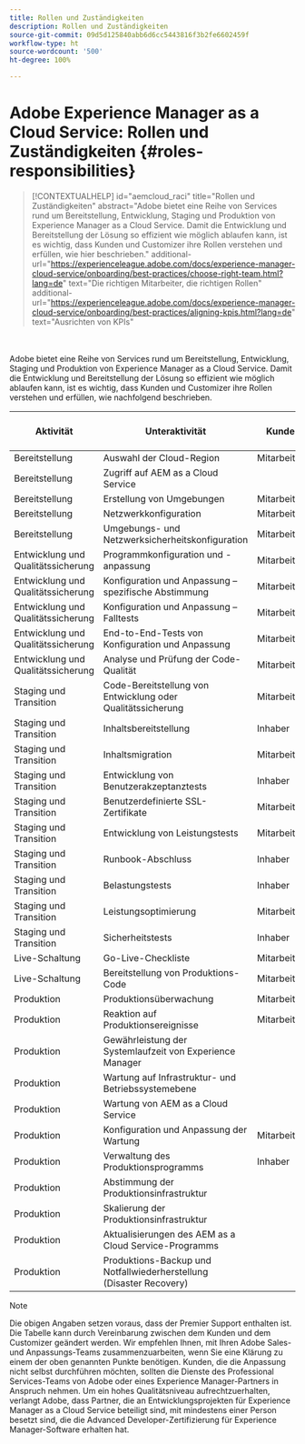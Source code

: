 ```yaml
---
title: Rollen und Zuständigkeiten
description: Rollen und Zuständigkeiten
source-git-commit: 09d5d125840abb6d6cc5443816f3b2fe6602459f
workflow-type: ht
source-wordcount: '500'
ht-degree: 100%

---
```



# Adobe Experience Manager as a Cloud Service: Rollen und Zuständigkeiten {#roles-responsibilities}

>[!CONTEXTUALHELP]
>id="aemcloud_raci"
>title="Rollen und Zuständigkeiten"
>abstract="Adobe bietet eine Reihe von Services rund um Bereitstellung, Entwicklung, Staging und Produktion von Experience Manager as a Cloud Service. Damit die Entwicklung und Bereitstellung der Lösung so effizient wie möglich ablaufen kann, ist es wichtig, dass Kunden und Customizer ihre Rollen verstehen und erfüllen, wie hier beschrieben."
>additional-url="https://experienceleague.adobe.com/docs/experience-manager-cloud-service/onboarding/best-practices/choose-right-team.html?lang=de" text="Die richtigen Mitarbeiter, die richtigen Rollen"
>additional-url="https://experienceleague.adobe.com/docs/experience-manager-cloud-service/onboarding/best-practices/aligning-kpis.html?lang=de" text="Ausrichten von KPIs"

<br></br>
Adobe bietet eine Reihe von Services rund um Bereitstellung, Entwicklung, Staging und Produktion von Experience Manager as a Cloud Service. Damit die Entwicklung und Bereitstellung der Lösung so effizient wie möglich ablaufen kann, ist es wichtig, dass Kunden und Customizer ihre Rollen verstehen und erfüllen, wie nachfolgend beschrieben.


| Aktivität | Unteraktivität | Kunde | Customizer | Adobe | Cloud Manager-Funktionen |
|---------------------------------|-------------------------------------------------------|-------------|-------------|---------|-----------------------------|
| Bereitstellung | Auswahl der Cloud-Region | Mitarbeiter | Inhaber | Advisor | Ja |
| Bereitstellung | Zugriff auf AEM as a Cloud Service |  |  | Inhaber | Ja |
| Bereitstellung | Erstellung von Umgebungen | Mitarbeiter | Inhaber | Advisor | Ja |
| Bereitstellung | Netzwerkkonfiguration | Mitarbeiter | Inhaber | Advisor | Ja |
| Bereitstellung | Umgebungs- und Netzwerksicherheitskonfiguration | Mitarbeiter | Inhaber | Advisor | Ja |
| Entwicklung und Qualitätssicherung | Programmkonfiguration und -anpassung | Mitarbeiter | Inhaber |  |  |
| Entwicklung und Qualitätssicherung | Konfiguration und Anpassung – spezifische Abstimmung | Mitarbeiter | Inhaber |  |  |
| Entwicklung und Qualitätssicherung | Konfiguration und Anpassung – Falltests | Mitarbeiter | Inhaber |  |  |
| Entwicklung und Qualitätssicherung | End-to-End-Tests von Konfiguration und Anpassung | Mitarbeiter | Inhaber |  |  |
| Entwicklung und Qualitätssicherung | Analyse und Prüfung der Code-Qualität | Mitarbeiter | Inhaber | Advisor | Ja |
| Staging und Transition | Code-Bereitstellung von Entwicklung oder Qualitätssicherung | Mitarbeiter | Inhaber | Advisor | Ja |
| Staging und Transition | Inhaltsbereitstellung | Inhaber | Mitarbeiter |  |  |
| Staging und Transition | Inhaltsmigration | Mitarbeiter | Inhaber |  |  |
| Staging und Transition | Entwicklung von Benutzerakzeptanztests | Inhaber | Mitarbeiter |  |  |
| Staging und Transition | Benutzerdefinierte SSL-Zertifikate | Mitarbeiter | Inhaber | Advisor | Ja |
| Staging und Transition | Entwicklung von Leistungstests | Mitarbeiter | Inhaber |  |  |
| Staging und Transition | Runbook-Abschluss | Inhaber | Mitarbeiter |  |  |
| Staging und Transition | Belastungstests | Inhaber |  |  |  |
| Staging und Transition | Leistungsoptimierung | Mitarbeiter | Inhaber |  |  |
| Staging und Transition | Sicherheitstests | Inhaber | Mitarbeiter |  |  |
| Live-Schaltung | Go-Live-Checkliste | Mitarbeiter | Inhaber |  |  |
| Live-Schaltung | Bereitstellung von Produktions-Code | Mitarbeiter | Inhaber | Advisor | Ja |
| Produktion | Produktionsüberwachung | Mitarbeiter |  | Inhaber |  |
| Produktion | Reaktion auf Produktionsereignisse | Mitarbeiter | Mitarbeiter | Inhaber |  |
| Produktion | Gewährleistung der Systemlaufzeit von Experience Manager |  |  | Inhaber |  |
| Produktion | Wartung auf Infrastruktur- und Betriebssystemebene |  |  | Inhaber |  |
| Produktion | Wartung von AEM as a Cloud Service |  |  | Inhaber |  |
| Produktion | Konfiguration und Anpassung der Wartung | Mitarbeiter | Inhaber |  |  |
| Produktion | Verwaltung des Produktionsprogramms | Inhaber |  |  |  |
| Produktion | Abstimmung der Produktionsinfrastruktur |  |  | Inhaber |  |
| Produktion | Skalierung der Produktionsinfrastruktur |  |  | Inhaber |  |
| Produktion | Aktualisierungen des AEM as a Cloud Service-Programms |  |  | Inhaber |  |
| Produktion | Produktions-Backup und Notfallwiederherstellung (Disaster Recovery) |  |  | Inhaber |  |

>[!NOTE]
>
> Die obigen Angaben setzen voraus, dass der Premier Support enthalten ist. Die Tabelle kann durch Vereinbarung zwischen dem Kunden und dem Customizer geändert werden. Wir empfehlen Ihnen, mit Ihren Adobe Sales- und Anpassungs-Teams zusammenzuarbeiten, wenn Sie eine Klärung zu einem der oben genannten Punkte benötigen.
> Kunden, die die Anpassung nicht selbst durchführen möchten, sollten die Dienste des Professional Services-Teams von Adobe oder eines Experience Manager-Partners in Anspruch nehmen.
>Um ein hohes Qualitätsniveau aufrechtzuerhalten, verlangt Adobe, dass Partner, die an Entwicklungsprojekten für Experience Manager as a Cloud Service beteiligt sind, mit mindestens einer Person besetzt sind, die die Advanced Developer-Zertifizierung für Experience Manager-Software erhalten hat.
